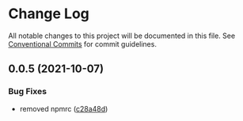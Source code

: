 # Change Log

All notable changes to this project will be documented in this file.
See [Conventional Commits](https://conventionalcommits.org) for commit guidelines.

## 0.0.5 (2021-10-07)


### Bug Fixes

* removed npmrc ([c28a48d](https://github.com/BluejayFinance/bluejay-core/commit/c28a48dd46d36430680343fa93b2e4831897ac91))
